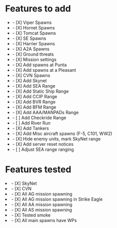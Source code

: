 <h1>Features to add</h1>	
<ul>
  <li>- [X] Viper Spawns</li>
  <li>- [X] Hornet Spawns</li>
  <li>- [X] Tomcat Spawns</li>
  <li>- [X] SE Spawns</li>
  <li>- [X] Harrier Spawns</li>

  <li>- [X] A2A Spawns</li>
  <li>- [X] Ground threats</li>
  <li>- [X] Mission settings</li>
  <li>- [X] Add spawns at Punta</li>
  <li>- [X] Add spawns at a Pleasant</li>
  <li>- [X] CVN Spawns</li>

  <li>- [X] Add Skynet</li>
  <li>- [X] Add SEA Range</li>
  <li>- [X] Add Static Ship Range</li>
  <li>- [X] Add CCIP Range</li>
  <li>- [X] Add BVR Range</li> 
  <li>- [X] Add BFM Range</li> 
  <li>- [X] Add AAA/MANPADs Range</li> 
  <li>- [ ] Add Checkride Range</li> 
  <li>- [ ] Add River Run</li> 

  <li>- [X] Add Tankers</li>
  <li>- [X] Add Misc aircraft spawns (F-5, C101, WW2)</li>
  <li>- [X] Hide enemy units, mark SkyNet range</li>
  <li>- [X] Add server reset notices</li>

  <li>- [ ] Adjust SEA range ranging</li>
</ul>

<h1>Features tested</h1>	
<li>- [X] SkyNet</li>
<li>- [X] CVN</li>
<li>- [X] All AG mission spawning</li>
<li>- [X] All AG mission spawning in Strike Eagle</li>
<li>- [X] All AA mission spawning</li>
<li>- [X] All AS mission spawning</li>
<li>- [X] Tested smoke</li>
<li>- [X] All main spawns have WPs</li>

